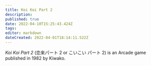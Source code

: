 ```yaml
---
title: Koi Koi Part 2
description: 
published: true
date: 2022-04-10T15:25:43.424Z
tags: 
editor: markdown
dateCreated: 2022-04-01T18:14:11.522Z
---
```


_Koi Koi Part 2_ (<span lang='ja'>恋来パート 2 or こいこい パート 2</span>) is an Arcade game published in 1982 by Kiwako.


